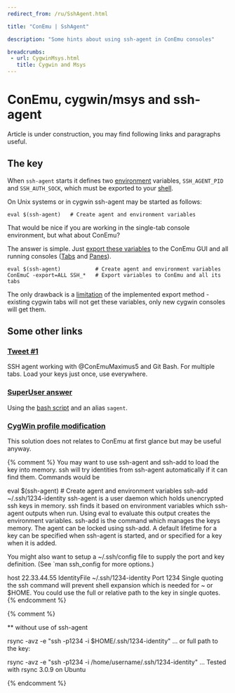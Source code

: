 ```yaml
---
redirect_from: /ru/SshAgent.html

title: "ConEmu | SshAgent"

description: "Some hints about using ssh-agent in ConEmu consoles"

breadcrumbs:
 - url: CygwinMsys.html
   title: Cygwin and Msys
---
```


# ConEmu, cygwin/msys and ssh-agent

Article is under construction, you may find following links and paragraphs useful.

## The key

When `ssh-agent` starts it defines two [environment](WindowsEnvironment.md) variables,
`SSH_AGENT_PID` and `SSH_AUTH_SOCK`, which must be exported to your
[shell](TerminalVsShell.md).

On Unix systems or in cygwin ssh-agent may be started as follows:

~~~
eval $(ssh-agent)   # Create agent and environment variables
~~~

That would be nice if you are working in the single-tab console environment,
but what about ConEmu?

The answer is simple.
Just [export these variables](ConEmuEnvironment.html#Export_variables)
to the ConEmu GUI and all running consoles
([Tabs](Tabs.html) and [Panes](Panes.html)).

~~~
eval $(ssh-agent)           # Create agent and environment variables
ConEmuC -export=ALL SSH_*   # Export variables to ConEmu and all its tabs
~~~

The only drawback is a [limitation](ConEmuEnvironment.html#Export_variables)
of the implemented export method - existing cygwin tabs will not get these variables,
only new cygwin consoles will get them.


## Some other links

### <a href="https://twitter.com/rootpd/status/428600352229687296" rel="nofollow">Tweet #1</a>

SSH agent working with @ConEmuMaximus5 and Git Bash. For multiple
tabs. Load your keys just once, use everywhere.


### <a href="http://superuser.com/a/141241/139371" rel="nofollow">SuperUser answer</a>

Using the [bash script](http://superuser.com/a/141241/139371) and an alias `sagent`.


### <a href="http://www.cygwin.com/ml/cygwin/2001-06/msg00537.html">CygWin profile modification</a>

This solution does not relates to ConEmu at first glance but may be useful anyway.



{% comment %}
You may want to use ssh-agent and ssh-add to load the key into memory.
ssh will try identities from ssh-agent automatically if it can find them.
Commands would be

eval $(ssh-agent) # Create agent and environment variables
ssh-add ~/.ssh/1234-identity
ssh-agent is a user daemon which holds unencrypted ssh keys in memory. ssh finds it based on environment variables which ssh-agent outputs when run. Using eval to evaluate this output creates the environment variables.  ssh-add is the command which manages the keys memory. The agent can be locked using ssh-add. A default lifetime for a key can be specified when ssh-agent is started, and or specified for a key when it is added.

You might also want to setup a ~/.ssh/config file to supply the port and key definition. (See `man ssh_config for more options.)

host 22.33.44.55
    IdentityFile ~/.ssh/1234-identity
    Port 1234
Single quoting the ssh command will prevent shell expansion which is needed for ~ or $HOME. You could use the full or relative path to the key in single quotes.
{% endcomment %}


{% comment %}

** without use of ssh-agent

   rsync -avz -e "ssh -p1234  -i $HOME/.ssh/1234-identity" ...
or full path to the key:

  rsync -avz -e "ssh -p1234  -i /home/username/.ssh/1234-identity" ...
Tested with rsync 3.0.9 on Ubuntu

{% endcomment %}
